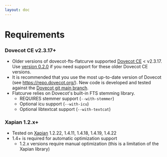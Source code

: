 ```yaml
---
layout: doc
---
```


# Requirements

### Dovecot CE v2.3.17+

- Older versions of dovecot-fts-flatcurve supported [Dovecot CE](https://dovecot.org/) < v2.3.17. Use [version 0.2.0](https://github.com/slusarz/dovecot-fts-flatcurve/releases/tag/v0.2.0) if you need support for these older Dovecot CE versions.
- It is recommended that you use the most up-to-date version of Dovecot (see https://repo.dovecot.org/). New code is developed and tested against the [Dovecot git main branch](https://github.com/dovecot/core/).
- Flatcurve relies on Dovecot's built-in FTS stemming library.
  - REQUIRES stemmer support (`--with-stemmer`)
  - Optional icu support (`--with-icu`)
  - Optional libtextcat support (`--with-textcat`)

### Xapian 1.2.x+

- Tested on [Xapian](https://xapian.org/) 1.2.22, 1.4.11, 1.4.18, 1.4.19, 1.4.22
- 1.4+ is required for automatic optimization support
  - 1.2.x versions require manual optimization (this is a limitation of the
    Xapian library)
